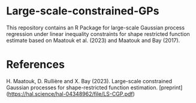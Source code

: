 # Large-scale-constrained-GPs
This repository contains an R Package for large-scale Gaussian process regression under linear inequality constraints for shape restricted function estimate based on Maatouk et al. (2023) and Maatouk and Bay (2017).
# References
H. Maatouk, D. Rullière and X. Bay (2023). Large-scale constrained Gaussian processes for shape-restricted function estimation. [preprint] (https://hal.science/hal-04348962/file/LS-CGP.pdf)

